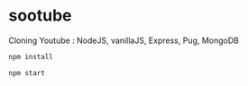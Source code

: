 # sootube

Cloning Youtube : NodeJS, vanillaJS, Express, Pug, MongoDB

```bash
npm install
```

```bash
npm start
```
